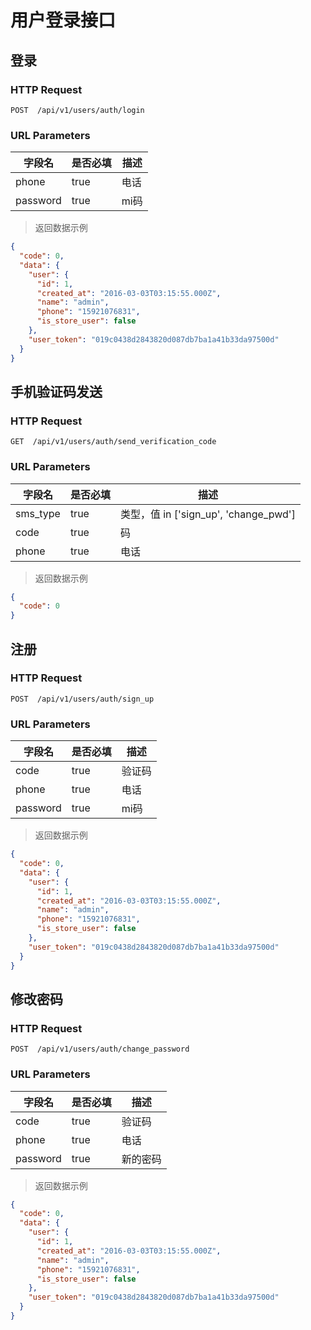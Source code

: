 # 用户登录接口
## 登录
### HTTP Request

`POST  /api/v1/users/auth/login`

### URL Parameters

字段名 | 是否必填 | 描述
--------- | ------- | -----------
phone | true | 电话
password | true | mi码

> 返回数据示例

```json
{
  "code": 0,
  "data": {
    "user": {
      "id": 1,
      "created_at": "2016-03-03T03:15:55.000Z",
      "name": "admin",
      "phone": "15921076831",
      "is_store_user": false
    },
    "user_token": "019c0438d2843820d087db7ba1a41b33da97500d"
  }
}
```

## 手机验证码发送
### HTTP Request

`GET  /api/v1/users/auth/send_verification_code`

### URL Parameters

字段名 | 是否必填 | 描述
--------- | ------- | -----------
sms_type | true | 类型，值 in ['sign_up', 'change_pwd']
code | true | 码
phone | true | 电话


> 返回数据示例

```json
{
  "code": 0
}
```

## 注册
### HTTP Request

`POST  /api/v1/users/auth/sign_up`

### URL Parameters

字段名 | 是否必填 | 描述
--------- | ------- | -----------
code | true | 验证码
phone | true | 电话
password | true | mi码

> 返回数据示例

```json
{
  "code": 0,
  "data": {
    "user": {
      "id": 1,
      "created_at": "2016-03-03T03:15:55.000Z",
      "name": "admin",
      "phone": "15921076831",
      "is_store_user": false
    },
    "user_token": "019c0438d2843820d087db7ba1a41b33da97500d"
  }
}
```

## 修改密码
### HTTP Request

`POST  /api/v1/users/auth/change_password`

### URL Parameters

字段名 | 是否必填 | 描述
--------- | ------- | -----------
code | true | 验证码
phone | true | 电话
password | true | 新的密码

> 返回数据示例

```json
{
  "code": 0,
  "data": {
    "user": {
      "id": 1,
      "created_at": "2016-03-03T03:15:55.000Z",
      "name": "admin",
      "phone": "15921076831",
      "is_store_user": false
    },
    "user_token": "019c0438d2843820d087db7ba1a41b33da97500d"
  }
}
```

